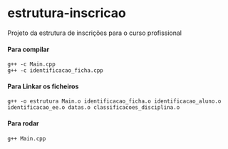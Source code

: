 # estrutura-inscricao
Projeto da estrutura de inscrições para o curso profissional

#### Para compilar  

```
g++ -c Main.cpp
g++ -c identificacao_ficha.cpp
```

#### Para Linkar os ficheiros  


```
g++ -o estrutura Main.o identificacao_ficha.o identificacao_aluno.o identificacao_ee.o datas.o classificacoes_disciplina.o
```

#### Para rodar  

```
g++ Main.cpp
```